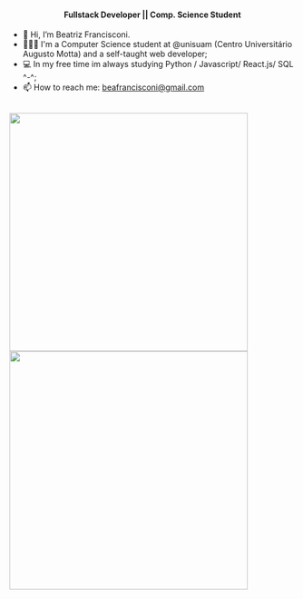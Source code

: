 
<h4 align="center"> Fullstack Developer || Comp. Science Student</h4> 

- 👋 Hi, I’m Beatriz Francisconi.
- 👩🏾‍💻 I'm a Computer Science student at @unisuam (Centro Universitário Augusto Motta) and a self-taught web developer;
- 💻 In my free time im always studying Python / Javascript/ React.js/ SQL ^-^;
- 📫 How to reach me: beafrancisconi@gmail.com
<br>

<div style="display: inline_block" align="left">
  
<!-- Top Lang    -->
<img width="420px" src="https://github-readme-stats.vercel.app/api/top-langs/?username=beathedev&theme=gruvbox&show_icons=true" />
  
<!-- Stats  -->
<img width="420px" src="https://github-readme-stats.vercel.app/api?username=beathedev&show_icons=true&title_color=fff&icon_color=79ff97&text_color=9f9f9f&bg_color=151515&layout=compact">
  
</div>
<div style="display: inline_block" align="left">
 
 <!--  <h4> My Stack ⌨🖱 </h4> -->
  
<!--   [![HTML5 Badge](https://img.shields.io/badge/HTML-E34F26?style=flat-square-badge&logo=html5&logoColor=white&link=)]() -->
<!--  [![CSS3 Badge](https://img.shields.io/badge/CSS-1572B6?style=flat-square-badge&logo=css3&logoColor=white&link=)]() -->
<!--  [![Javascript Badge](https://img.shields.io/badge/JavaScript-F7DF1E?style=flat-square-badge&logo=javascript&logoColor=white&link=)]() -->
<!-- C# <img src="https://img.shields.io/badge/C%23-239120?style=for-the-badge&logo=c-sharp&logoColor=white" /> --> 
<!-- .NET  <img src="https://img.shields.io/badge/.NET-512BD4?style=for-the-badge&logo=dotnet&logoColor=white" /> -->
<!--  [![React Badge](https://img.shields.io/badge/React-16A9F5?style=flat-square-badge&logo=React&logoColor=white&link=)]() -->
<!--  <img src="https://img.shields.io/badge/MySQL-005C84?style=for-the-badge&logo=mysql&logoColor=white"/> -->
<!--  <img src="https://img.shields.io/badge/firebase-ffca28?style=for-the-badge&logo=firebase&logoColor=black"/> -->
  
</div>


